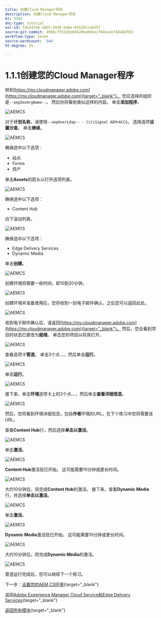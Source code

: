```yaml
---
title: 创建Cloud Manager项目
description: 创建Cloud Manager项目
kt: 5342
doc-type: tutorial
exl-id: fda247eb-1865-4936-b46e-84128ccab357
source-git-commit: 490bc79332bb84520ba084ec784ea3ef48a68fb5
workflow-type: tm+mt
source-wordcount: '344'
ht-degree: 3%

---
```


# 1.1.1创建您的Cloud Manager程序

转到[https://my.cloudmanager.adobe.com](https://my.cloudmanager.adobe.com){target="_blank"}。 您应选择的组织是`--aepImsOrgName--`。 然后你将看到类似这样的内容。 单击&#x200B;**添加程序**。

![AEMCS](./images/aemcs1.png)

对于&#x200B;**计划名称**，请使用`--aepUserLdap-- - CitiSignal AEM+ACCS`。 选择选项&#x200B;**设置沙盒**。 单击&#x200B;**继续**。

![AEMCS](./images/aemcs2.png)

确保选中以下选项：

- 站点
- Forms
- 资产

单击&#x200B;**Assets**&#x200B;的箭头以打开选项列表。

![AEMCS](./images/aemcs3.png)

确保选中以下选项：

- Content Hub

向下滚动列表。

![AEMCS](./images/aemcs3a.png)

确保选中以下选项：

- Edge Delivery Services
- Dynamic Media

单击&#x200B;**创建**。

![AEMCS](./images/aemcs3b.png)

创建环境将需要一些时间，即10到20分钟。

![AEMCS](./images/aemcs4.png)

创建环境并准备使用后，您将收到一封电子邮件确认，之后您可以返回此处。

![AEMCS](./images/aemcs5.png)

收到电子邮件确认后，请返回[https://my.cloudmanager.adobe.com](https://my.cloudmanager.adobe.com){target="_blank"}。 然后，您会看到项目的状态已更改为&#x200B;**就绪**。 单击您的项目以将其打开。

![AEMCS](./images/aemcs6.png)

查看选项卡&#x200B;**管道**。 单击3个点&#x200B;**...**，然后单击&#x200B;**运行**。

![AEMCS](./images/aemcs7.png)

单击&#x200B;**运行**。

![AEMCS](./images/aemcs8.png)

接下来，单击&#x200B;**环境**&#x200B;选项卡上的3个点&#x200B;**...**，然后单击&#x200B;**查看详细信息**。

![AEMCS](./images/aemcs9.png)

然后，您将看到环境详细信息，包括&#x200B;**作者**&#x200B;环境的URL，在下个练习中您将需要该URL。

查看&#x200B;**Content Hub**&#x200B;行，然后选择&#x200B;**单击以激活**。

![AEMCS](./images/aemcs10.png)

单击&#x200B;**激活**。

![AEMCS](./images/aemcsact1.png)

**Content Hub**&#x200B;激活现已开始。 这可能需要10分钟或更长时间。

![AEMCS](./images/aemcsact2.png)

大约10分钟后，将完成&#x200B;**Content Hub**的激活。
接下来，查看**Dynamic Media**&#x200B;行，并选择&#x200B;**单击以激活**。

![AEMCS](./images/aemcsact3.png)

单击&#x200B;**激活**。

![AEMCS](./images/aemcsact4.png)

**Dynamic Media**&#x200B;激活现已开始。 这可能需要10分钟或更长时间。

![AEMCS](./images/aemcsact5.png)

大约10分钟后，将完成&#x200B;**Dynamic Media**&#x200B;的激活。

![AEMCS](./images/aemcsact6.png)

管道运行完成后，您可以继续下一个练习。

下一步：[设置您的AEM CS环境](./ex3.md){target="_blank"}

返回[Adobe Experience Manager Cloud Service和Edge Delivery Services](./aemcs.md){target="_blank"}

[返回所有模块](./../../../overview.md){target="_blank"}
